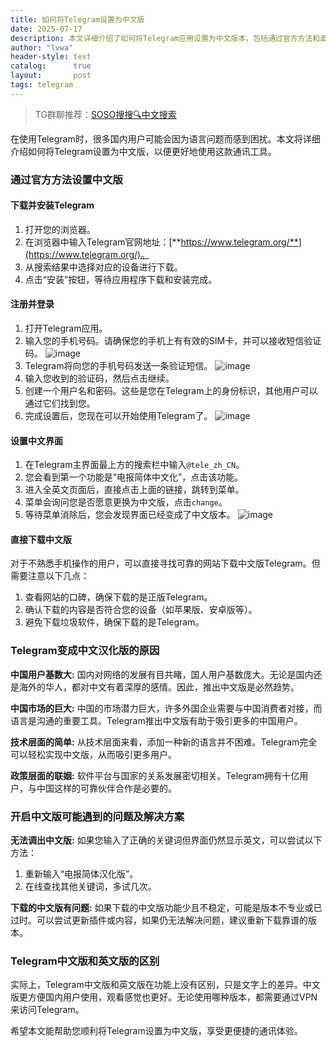 ```yaml
---
title: 如何将Telegram设置为中文版
date: 2025-07-17
description: 本文详细介绍了如何将Telegram应用设置为中文版本，包括通过官方方法和直接下载中文版的步骤，以及解决可能出现的问题。
author: "lvwa"
header-style: text
catalog:      true
layout:       post
tags: telegram
---
```

>TG群聊推荐：[SOSO搜搜🔍中文搜索](https://t.me/lvwapro)

在使用Telegram时，很多国内用户可能会因为语言问题而感到困扰。本文将详细介绍如何将Telegram设置为中文版，以便更好地使用这款通讯工具。

### 通过官方方法设置中文版

#### 下载并安装Telegram
1. 打开您的浏览器。
2. 在浏览器中输入Telegram官网地址：[**https://www.telegram.org/**](https://www.telegram.org/)。
3. 从搜索结果中选择对应的设备进行下载。
4. 点击“安装”按钮，等待应用程序下载和安装完成。

#### 注册并登录
1. 打开Telegram应用。
2. 输入您的手机号码。请确保您的手机上有有效的SIM卡，并可以接收短信验证码。
   ![image](/img/2025-07-17/image_2025-07-17_8e4f_ea744f163f48983_2.png)
3. Telegram将向您的手机号码发送一条验证短信。
   ![image](/img/2025-07-17/image_2025-07-17_27ae_887abd48ae37d97_1.png)
4. 输入您收到的验证码，然后点击继续。
5. 创建一个用户名和密码。这些是您在Telegram上的身份标识，其他用户可以通过它们找到您。
6. 完成设置后，您现在可以开始使用Telegram了。
   ![image](/img/2025-07-17/image_2025-07-17_cdfc_9c4e852fd0c56cf_3.png)

#### 设置中文界面
1. 在Telegram主界面最上方的搜索栏中输入`@tele_zh_CN`。
2. 您会看到第一个功能是“电报简体中文化”，点击该功能。
3. 进入全英文页面后，直接点击上面的链接，跳转到菜单。
4. 菜单会询问您是否愿意更换为中文版，点击`change`。
5. 等待菜单消除后，您会发现界面已经变成了中文版本。
   ![image](/img/2025-07-17/image_2025-07-17_ee61_fab656c47a320c4_0.png)

#### 直接下载中文版

对于不熟悉手机操作的用户，可以直接寻找可靠的网站下载中文版Telegram。但需要注意以下几点：
1. 查看网站的口碑，确保下载的是正版Telegram。
2. 确认下载的内容是否符合您的设备（如苹果版、安卓版等）。
3. 避免下载垃圾软件，确保下载的是Telegram。

### Telegram变成中文汉化版的原因

**中国用户基数大:**
国内对网络的发展有目共睹，国人用户基数庞大。无论是国内还是海外的华人，都对中文有着深厚的感情。因此，推出中文版是必然趋势。

**中国市场的巨大:**
中国的市场潜力巨大，许多外国企业需要与中国消费者对接，而语言是沟通的重要工具。Telegram推出中文版有助于吸引更多的中国用户。

**技术层面的简单:**
从技术层面来看，添加一种新的语言并不困难。Telegram完全可以轻松实现中文版，从而吸引更多用户。

**政策层面的联姻:**
软件平台与国家的关系发展密切相关。Telegram拥有十亿用户，与中国这样的可靠伙伴合作是必要的。

### 开启中文版可能遇到的问题及解决方案

**无法调出中文版:**
如果您输入了正确的关键词但界面仍然显示英文，可以尝试以下方法：
1. 重新输入“电报简体汉化版”。
2. 在线查找其他关键词，多试几次。

**下载的中文版有问题:**
如果下载的中文版功能少且不稳定，可能是版本不专业或已过时。可以尝试更新插件或内容，如果仍无法解决问题，建议重新下载靠谱的版本。

### Telegram中文版和英文版的区别

实际上，Telegram中文版和英文版在功能上没有区别，只是文字上的差异。中文版更方便国内用户使用，观看感觉也更好。无论使用哪种版本，都需要通过VPN来访问Telegram。

希望本文能帮助您顺利将Telegram设置为中文版，享受更便捷的通讯体验。